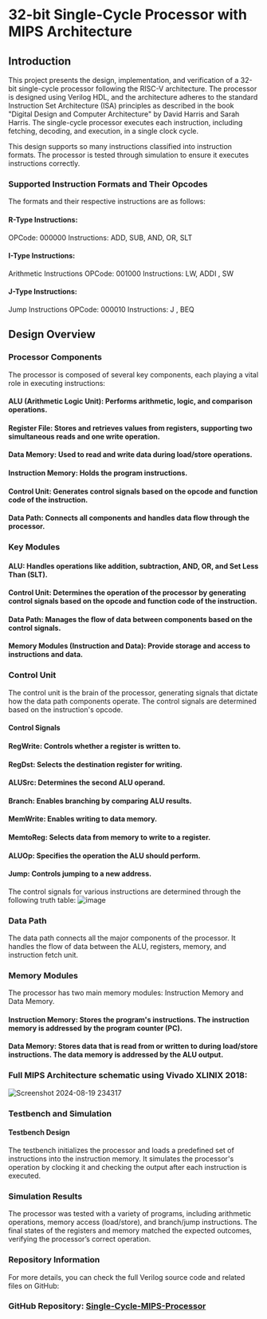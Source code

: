# 32-bit Single-Cycle Processor with MIPS Architecture
## Introduction
This project presents the design, implementation, and verification of a 32-bit single-cycle processor following the RISC-V architecture. The processor is designed using Verilog HDL, and the architecture adheres to the standard Instruction Set Architecture (ISA) principles as described in the book "Digital Design and Computer Architecture" by David Harris and Sarah Harris. The single-cycle processor executes each instruction, including fetching, decoding, and execution, in a single clock cycle.

This design supports so many instructions classified into instruction formats. The processor is tested through simulation to ensure it executes instructions correctly.

### Supported Instruction Formats and Their Opcodes
The formats and their respective instructions are as follows:

#### R-Type Instructions:
OPCode: 000000
Instructions: ADD, SUB, AND, OR, SLT
#### I-Type Instructions:
Arithmetic Instructions
OPCode: 001000
Instructions: LW, ADDI , SW
#### J-Type Instructions:
Jump Instructions
OPCode: 000010
Instructions: J , BEQ

## Design Overview
### Processor Components
The processor is composed of several key components, each playing a vital role in executing instructions:

#### ALU (Arithmetic Logic Unit): Performs arithmetic, logic, and comparison operations.
#### Register File: Stores and retrieves values from registers, supporting two simultaneous reads and one write operation.
#### Data Memory: Used to read and write data during load/store operations.
#### Instruction Memory: Holds the program instructions.
#### Control Unit: Generates control signals based on the opcode and function code of the instruction.
#### Data Path: Connects all components and handles data flow through the processor.

### Key Modules
#### ALU: Handles operations like addition, subtraction, AND, OR, and Set Less Than (SLT).
#### Control Unit: Determines the operation of the processor by generating control signals based on the opcode and function code of the instruction.
#### Data Path: Manages the flow of data between components based on the control signals.
#### Memory Modules (Instruction and Data): Provide storage and access to instructions and data.

### Control Unit
The control unit is the brain of the processor, generating signals that dictate how the data path components operate. The control signals are determined based on the instruction's opcode.
#### Control Signals
#### RegWrite: Controls whether a register is written to.
#### RegDst: Selects the destination register for writing.
#### ALUSrc: Determines the second ALU operand.
#### Branch: Enables branching by comparing ALU results.
#### MemWrite: Enables writing to data memory.
#### MemtoReg: Selects data from memory to write to a register.
#### ALUOp: Specifies the operation the ALU should perform.
#### Jump: Controls jumping to a new address.

The control signals for various instructions are determined through the following truth table:
![image](https://github.com/user-attachments/assets/ae530102-c569-4b56-a336-397e745aff23)

### Data Path
The data path connects all the major components of the processor. It handles the flow of data between the ALU, registers, memory, and instruction fetch unit.

### Memory Modules
The processor has two main memory modules: Instruction Memory and Data Memory.
#### Instruction Memory: Stores the program's instructions. The instruction memory is addressed by the program counter (PC).
#### Data Memory: Stores data that is read from or written to during load/store instructions. The data memory is addressed by the ALU output.

### Full MIPS Architecture schematic using Vivado XLINIX 2018:
![Screenshot 2024-08-19 234317](https://github.com/user-attachments/assets/4b0ce9d9-725b-40d0-a171-2f00d5cad78b)

### Testbench and Simulation
#### Testbench Design
The testbench initializes the processor and loads a predefined set of instructions into the instruction memory. It simulates the processor's operation by clocking it and checking the output after each instruction is executed.

### Simulation Results
The processor was tested with a variety of programs, including arithmetic operations, memory access (load/store), and branch/jump instructions. The final states of the registers and memory matched the expected outcomes, verifying the processor’s correct operation.

### Repository Information
For more details, you can check the full Verilog source code and related files on GitHub:

### GitHub Repository: [Single-Cycle-MIPS-Processor](https://github.com/kkhaledhamed/Single-Cycle-MIPS-Processor)
